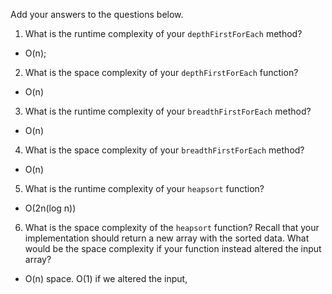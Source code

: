 Add your answers to the questions below.

1. What is the runtime complexity of your `depthFirstForEach` method?
- O(n);
2. What is the space complexity of your `depthFirstForEach` function?
- O(n)
3. What is the runtime complexity of your `breadthFirstForEach` method?
- O(n)
4. What is the space complexity of your `breadthFirstForEach` method? 
- O(n)
5. What is the runtime complexity of your `heapsort` function?
- O(2n(log n))

6. What is the space complexity of the `heapsort` function? Recall that your implementation should return a new array with the sorted data. What would be the space complexity if your function instead altered the input array?

- O(n) space. O(1) if we altered the input,
